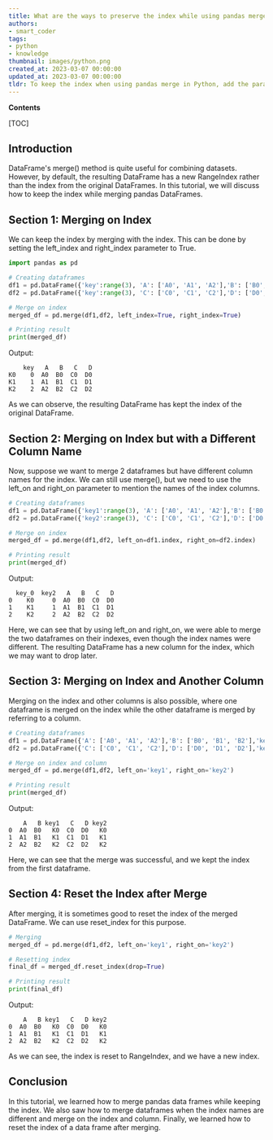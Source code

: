 ```yaml
---
title: What are the ways to preserve the index while using pandas merge?
authors:
- smart_coder
tags:
- python
- knowledge
thumbnail: images/python.png
created_at: 2023-03-07 00:00:00
updated_at: 2023-03-07 00:00:00
tldr: To keep the index when using pandas merge in Python, add the parameter `left\_index=True` or `right\_index=True` depending on which DataFrame`s index you want to keep.
---
```


**Contents**

[TOC]

## Introduction 
DataFrame's merge() method is quite useful for combining datasets. However, by default, the resulting DataFrame has a new RangeIndex rather than the index from the original DataFrames. In this tutorial, we will discuss how to keep the index while merging pandas DataFrames.

## Section 1: Merging on Index
We can keep the index by merging with the index. This can be done by setting the left_index and right_index parameter to True. 

``` python 
import pandas as pd

# Creating dataframes
df1 = pd.DataFrame({'key':range(3), 'A': ['A0', 'A1', 'A2'],'B': ['B0', 'B1', 'B2']},index=['K0','K1','K2'])
df2 = pd.DataFrame({'key':range(3), 'C': ['C0', 'C1', 'C2'],'D': ['D0', 'D1', 'D2']},index=['K0','K1','K2'])

# Merge on index
merged_df = pd.merge(df1,df2, left_index=True, right_index=True)

# Printing result
print(merged_df)
```
Output:
```
    key   A   B   C   D
K0    0  A0  B0  C0  D0
K1    1  A1  B1  C1  D1
K2    2  A2  B2  C2  D2
```
As we can observe, the resulting DataFrame has kept the index of the original DataFrame.

## Section 2: Merging on Index but with a Different Column Name
Now, suppose we want to merge 2 dataframes but have different column names for the index. We can still use merge(), but we need to use the left_on and right_on parameter to mention the names of the index columns.

``` python
# Creating dataframes
df1 = pd.DataFrame({'key1':range(3), 'A': ['A0', 'A1', 'A2'],'B': ['B0', 'B1', 'B2']},index=['K0','K1','K2'])
df2 = pd.DataFrame({'key2':range(3), 'C': ['C0', 'C1', 'C2'],'D': ['D0', 'D1', 'D2']},index=['K0','K1','K2'])

# Merge on index
merged_df = pd.merge(df1,df2, left_on=df1.index, right_on=df2.index)

# Printing result
print(merged_df)
```
Output:
```
  key_0  key2   A   B   C   D
0    K0     0  A0  B0  C0  D0
1    K1     1  A1  B1  C1  D1
2    K2     2  A2  B2  C2  D2
```
Here, we can see that by using left_on and right_on, we were able to merge the two dataframes on their indexes, even though the index names were different. The resulting DataFrame has a new column for the index, which we may want to drop later.

## Section 3: Merging on Index and Another Column
Merging on the index and other columns is also possible, where one dataframe is merged on the index while the other dataframe is merged by referring to a column.

```python
# Creating dataframes
df1 = pd.DataFrame({'A': ['A0', 'A1', 'A2'],'B': ['B0', 'B1', 'B2'],'key1':['K0','K1','K2']},index=[0,1,2])
df2 = pd.DataFrame({'C': ['C0', 'C1', 'C2'],'D': ['D0', 'D1', 'D2'],'key2': ['K0','K1','K2']})

# Merge on index and column
merged_df = pd.merge(df1,df2, left_on='key1', right_on='key2')

# Printing result
print(merged_df)
```
Output:
```
    A   B key1   C   D key2
0  A0  B0   K0  C0  D0   K0
1  A1  B1   K1  C1  D1   K1
2  A2  B2   K2  C2  D2   K2

```
Here, we can see that the merge was successful, and we kept the index from the first dataframe.

## Section 4: Reset the Index after Merge
After merging, it is sometimes good to reset the index of the merged DataFrame. We can use reset_index for this purpose.

``` python
# Merging
merged_df = pd.merge(df1,df2, left_on='key1', right_on='key2')

# Resetting index
final_df = merged_df.reset_index(drop=True)

# Printing result
print(final_df)
```
Output:
```
    A   B key1   C   D key2
0  A0  B0   K0  C0  D0   K0
1  A1  B1   K1  C1  D1   K1
2  A2  B2   K2  C2  D2   K2

```
As we can see, the index is reset to RangeIndex, and we have a new index. 

## Conclusion
In this tutorial, we learned how to merge pandas data frames while keeping the index. We also saw how to merge dataframes when the index names are different and merge on the index and column. Finally, we learned how to reset the index of a data frame after merging.
